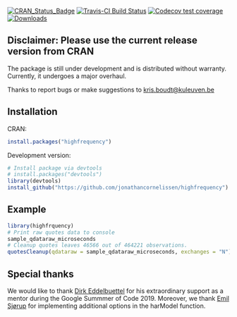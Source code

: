 [![CRAN_Status_Badge](http://www.r-pkg.org/badges/version/highfrequency)](https://cran.r-project.org/package=highfrequency) 
[![Travis-CI Build Status](https://travis-ci.org/onnokleen/highfrequency.svg?branch=master)](https://travis-ci.org/onnokleen/highfrequency)
[![Codecov test coverage](https://codecov.io/gh/onnokleen/highfrequency/branch/master/graph/badge.svg)](https://codecov.io/gh/onnokleen/highfrequency?branch=master)
[![Downloads](https://cranlogs.r-pkg.org/badges/highfrequency)](https://cranlogs.r-pkg.org/badges/highfrequency)

## Disclaimer: Please use the current release version from CRAN

The package is still under development and is distributed without warranty. Currently, it undergoes a major overhaul.

Thanks to report bugs or make suggestions to <kris.boudt@kuleuven.be>

## Installation
CRAN:
```r
install.packages("highfrequency")
```
Development version:
```r
# Install package via devtools
# install.packages("devtools")
library(devtools)
install_github("https://github.com/jonathancornelissen/highfrequency")
```

## Example
```r
library(highfrquency)
# Print raw quotes data to console
sample_qdataraw_microseconds
# Cleanup quotes leaves 46566 out of 464221 observations.
quotesCleanup(qdataraw = sample_qdataraw_microseconds, exchanges = "N")
```

## Special thanks

We would like to thank [Dirk Eddelbuettel](https://github.com/eddelbuettel) for his extraordinary support as a mentor during the Google Summmer of Code 2019. Moreover, we thank [Emil Sjørup](https://github.com/emilsjoerup) for implementing additional options in the harModel function.